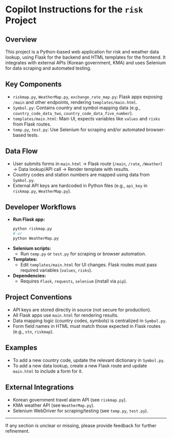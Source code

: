 # Copilot Instructions for the `risk` Project

## Overview
This project is a Python-based web application for risk and weather data lookup, using Flask for the backend and HTML templates for the frontend. It integrates with external APIs (Korean government, KMA) and uses Selenium for data scraping and automated testing.

## Key Components
- `riskmap.py`, `WeatherMap.py`, `exchange_rate_map.py`: Flask apps exposing `/main` and other endpoints, rendering `templates/main.html`.
- `Symbol.py`: Contains country and symbol mapping data (e.g., `country_code_data_two`, `country_code_data_five_number`).
- `templates/main.html`: Main UI, expects variables like `values` and `risks` from Flask routes.
- `temp.py`, `test.py`: Use Selenium for scraping and/or automated browser-based tests.

## Data Flow
- User submits forms in `main.html` → Flask route (`/main`, `/rate`, `/Weather`) → Data lookup/API call → Render template with results.
- Country codes and station numbers are mapped using data from `Symbol.py`.
- External API keys are hardcoded in Python files (e.g., `api_key` in `riskmap.py`, `WeatherMap.py`).

## Developer Workflows
- **Run Flask app:**
  ```bash
  python riskmap.py
  # or
  python WeatherMap.py
  ```
- **Selenium scripts:**
  - Run `temp.py` or `test.py` for scraping or browser automation.
- **Templates:**
  - Edit `templates/main.html` for UI changes. Flask routes must pass required variables (`values`, `risks`).
- **Dependencies:**
  - Requires `Flask`, `requests`, `selenium` (install via `pip`).

## Project Conventions
- API keys are stored directly in source (not secure for production).
- All Flask apps use `main.html` for rendering results.
- Data mapping logic (country codes, symbols) is centralized in `Symbol.py`.
- Form field names in HTML must match those expected in Flask routes (e.g., `stn`, `riskmap`).

## Examples
- To add a new country code, update the relevant dictionary in `Symbol.py`.
- To add a new data lookup, create a new Flask route and update `main.html` to include a form for it.

## External Integrations
- Korean government travel alarm API (see `riskmap.py`).
- KMA weather API (see `WeatherMap.py`).
- Selenium WebDriver for scraping/testing (see `temp.py`, `test.py`).

---
If any section is unclear or missing, please provide feedback for further refinement.
